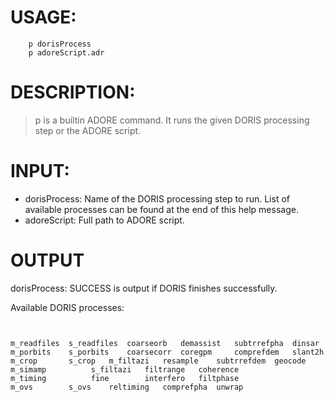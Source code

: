 # USAGE: #
```
	p dorisProcess
	p adoreScript.adr
```
# DESCRIPTION: #
> p is a builtin ADORE command. It runs the given DORIS processing step or the ADORE script.
# INPUT: #
  * dorisProcess: Name of the DORIS processing step to run. List of available processes can be found at the end of this help message.
  * adoreScript: Full path to ADORE script.
# OUTPUT #
dorisProcess: SUCCESS is output if DORIS finishes successfully.

Available DORIS processes:
```


m_readfiles  s_readfiles  coarseorb   demassist	  subtrrefpha  dinsar
m_porbits    s_porbits	  coarsecorr  coregpm	  comprefdem   slant2h
m_crop	     s_crop	  m_filtazi   resample	  subtrrefdem  geocode
m_simamp		  s_filtazi   filtrange	  coherence
m_timing		  fine	      interfero	  filtphase
m_ovs	     s_ovs	  reltiming   comprefpha  unwrap
```